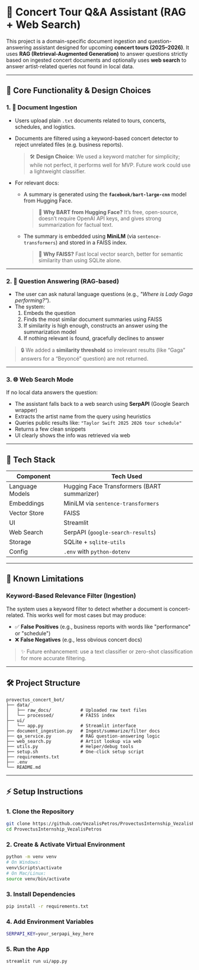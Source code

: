 # 🎵 Concert Tour Q&A Assistant (RAG + Web Search)

This project is a domain-specific document ingestion and question-answering assistant designed for upcoming **concert tours (2025–2026)**. It uses **RAG (Retrieval-Augmented Generation)** to answer questions strictly based on ingested concert documents and optionally uses **web search** to answer artist-related queries not found in local data.

---


## 🔄 Core Functionality & Design Choices

### 1. 📄 Document Ingestion

- Users upload plain `.txt` documents related to tours, concerts, schedules, and logistics.
- Documents are filtered using a keyword-based concert detector to reject unrelated files (e.g. business reports).  
  > 🛠 **Design Choice**: We used a keyword matcher for simplicity; while not perfect, it performs well for MVP. Future work could use a lightweight classifier.

- For relevant docs:
  - A summary is generated using the **`facebook/bart-large-cnn`** model from Hugging Face.
    > 🧠 **Why BART from Hugging Face?** It’s free, open-source, doesn’t require OpenAI API keys, and gives strong summarization for factual text.

  - The summary is embedded using **MiniLM** (via `sentence-transformers`) and stored in a FAISS index.
    > 💾 **Why FAISS?** Fast local vector search, better for semantic similarity than using SQLite alone.

---

### 2. 🤔 Question Answering (RAG-based)

- The user can ask natural language questions (e.g., *"Where is Lady Gaga performing?"*).
- The system:
  1. Embeds the question
  2. Finds the most similar document summaries using FAISS
  3. If similarity is high enough, constructs an answer using the summarization model
  4. If nothing relevant is found, gracefully declines to answer

> 🔒 We added a **similarity threshold** so irrelevant results (like “Gaga” answers for a “Beyoncé” question) are not returned.

---

### 3. 🌐 Web Search Mode

If no local data answers the question:
- The assistant falls back to a web search using **SerpAPI** (Google Search wrapper)
- Extracts the artist name from the query using heuristics
- Queries public results like: `"Taylor Swift 2025 2026 tour schedule"`
- Returns a few clean snippets
- UI clearly shows the info was retrieved via web

---

## 🎨 Tech Stack

| Component       | Tech Used |
|----------------|-----------|
| Language Models| Hugging Face Transformers (BART summarizer) |
| Embeddings     | MiniLM via `sentence-transformers` |
| Vector Store   | FAISS     |
| UI             | Streamlit |
| Web Search     | SerpAPI (`google-search-results`) |
| Storage        | SQLite + `sqlite-utils` |
| Config         | `.env` with `python-dotenv` |

---

## 🚫 Known Limitations

### Keyword-Based Relevance Filter (Ingestion)
The system uses a keyword filter to detect whether a document is concert-related. This works well for most cases but may produce:
- ✅ **False Positives** (e.g., business reports with words like "performance" or "schedule")
- ❌ **False Negatives** (e.g., less obvious concert docs)

> ✨ Future enhancement: use a text classifier or zero-shot classification for more accurate filtering.

---




## 🛠️ Project Structure

```plaintext
provectus_concert_bot/
├── data/
│   ├── raw_docs/           # Uploaded raw text files
│   └── processed/          # FAISS index
├── ui/
│   └── app.py              # Streamlit interface
├── document_ingestion.py   # Ingest/summarize/filter docs
├── qa_service.py           # RAG question-answering logic
├── web_search.py           # Artist lookup via web
├── utils.py                # Helper/debug tools
├── setup.sh                # One-click setup script
├── requirements.txt
├── .env
└── README.md
```
---

## ⚡ Setup Instructions

### 1. Clone the Repository
```bash
git clone https://github.com/VezalisPetros/ProvectusInternship_VezalisPetros.git
cd ProvectusInternship_VezalisPetros
```
### 2.  Create & Activate Virtual Environment
```bash
python -m venv venv
# On Windows:
venv\Scripts\activate
# On Mac/Linux:
source venv/bin/activate
```
### 3.  Install Dependencies
```bash
pip install -r requirements.txt
```
### 4. Add Environment Variables
```bash
SERPAPI_KEY=your_serpapi_key_here
```
### 5. Run the App
```bash
streamlit run ui/app.py
```



